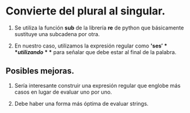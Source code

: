 # Convierte del plural al singular.

1. Se utiliza la función **sub** de la librería **re** de python que básicamente sustituye una subcadena por otra.

2. En nuestro caso, utilizamos la expresión regular como **'ses$'** utilizando **$** para señalar que debe estar al final de la palabra.

## Posibles mejoras.

1. Sería interesante construir una expresión regular que englobe más casos en lugar de evaluar uno por uno.

2. Debe haber una forma más óptima de evaluar strings.
